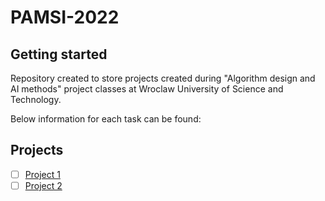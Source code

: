 # PAMSI-2022



## Getting started

Repository created to store projects created during "Algorithm design and AI methods" project classes at Wroclaw University of Science and Technology.

Below information for each task can be found:
## Projects
- [ ] [Project 1](https://gitlab.com/JasinskiR259384/pamsi-2022/-/tree/main/PROJECT_1)
- [ ] [Project 2](https://gitlab.com/JasinskiR259384/pamsi-2022/-/tree/main/PROJECT_2)
